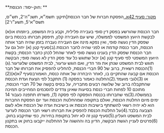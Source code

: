 **חוק-יסוד: הכנסת: **

[מקור: סעיף 42א. ](https://he.wikisource.org/wiki/%D7%97%D7%95%D7%A7-%D7%99%D7%A1%D7%95%D7%93:_%D7%94%D7%9B%D7%A0%D7%A1%D7%AA#%D7%A1%D7%A2%D7%99%D7%A3_42א)
הפסקת חברות של חבר הכנסת[תיקון: תשמ״א, תשנ״ה־2, תש״ס, תשס״א־5, תשע״ו־2]

(א)חבר הכנסת שהורשע בפסק דין סופי בעבירה פלילית, וקבע בית המשפט, ביוזמתו או לבקשת היועץ המשפטי לממשלה, שיש עם העבירה קלון, תיפסק חברותו בכנסת ביום שפסק הדין נעשה סופי, ואין נפקא מינה אם העבירה נעברה בזמן שהיה חבר אותה הכנסת, חבר כנסת קודמת או לפני שהיה לחבר הכנסת.(ב)סעיף קטן (א) יחול גם על חבר הכנסת שפסק הדין בענינו נעשה סופי לאחר שהחל לכהן כחבר הכנסת; בקשת היועץ המשפטי לפי סעיף קטן (א) יכול שתוגש כל עוד פסק הדין לא נעשה סופי; הבקשה תוגש לבית המשפט שנתן את גזר הדין, ואם הוגש ערעור, לבית המשפט שלערעור.(ג)(1)הכנסת רשאית, ברוב של 90 חברי הכנסת, להחליט להפסיק את חברותו של חבר הכנסת אם קבעה שהתקיים בו, לאחר היבחרה של אותה כנסת, האמורבסעיף 7א(א)(2) או (3)לגבי מועמד.(2)החלטה כאמור בפסקה (1) תתקבל לפי הצעת ועדת הכנסת שהתקבלה ברוב של שלושה רבעים מחבריה, על בסיס בקשה של 70 חברי הכנסת, מתוכם 10 לפחות חברי כנסת בסיעות שאינן צדדים להסכמים המחייבים תמיכה בממשלה.(3)מי שחברותו בכנסת הופסקה לפי פסקה (1), משרתו תתפנה כעבור 14 ימים מיום החלטת הכנסת, ואולם בתקופה שמהחלטת הכנסת ועד יום הפסקת החברות הוא לא יהיה רשאי להשתתף בישיבות הכנסת או בישיבות ועדה של הכנסת אלא לשם הצבעה בלבד.(4)על החלטת הכנסת להפסיק את חברותו רשאי חבר הכנסת לערער לבית המשפט העליון.(5)סעיף קטן זה לא יחול בתקופת בחירות, כפי שתיקבע בחוק.(6)פרטים לעניין הגשת הבקשה, הדיון בה וההשגה על ההחלטה ייקבעו בחוק או בתקנון הכנסת.